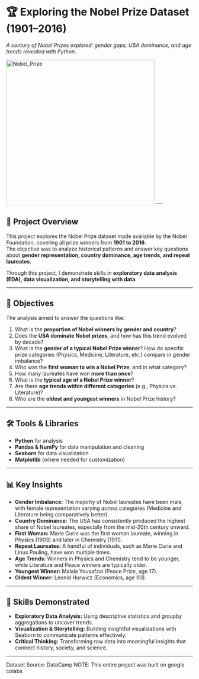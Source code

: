 # 🏆 Exploring the Nobel Prize Dataset (1901–2016)  
*A century of Nobel Prizes explored: gender gaps, USA dominance, and age trends revealed with Python.*  

<img width="400" height="392" alt="Nobel_Prize" src="https://github.com/user-attachments/assets/be9ec830-d08f-4427-8bee-f5887bc8c95f" />
---

## 📌 Project Overview  
This project explores the Nobel Prize dataset made available by the Nobel Foundation, covering all prize winners from **1901 to 2016**.  
The objective was to analyze historical patterns and answer key questions about **gender representation, country dominance, age trends, and repeat laureates**.  

Through this project, I demonstrate skills in **exploratory data analysis (EDA), data visualization, and storytelling with data**.  

---


## 🎯 Objectives  
The analysis aimed to answer the questions like:  
1. What is the **proportion of Nobel winners by gender and country**?  
2. Does the **USA dominate Nobel prizes**, and how has this trend evolved by decade?  
3. What is the **gender of a typical Nobel Prize winner**? How do specific prize categories (Physics, Medicine, Literature, etc.) compare in gender imbalance?  
4. Who was the **first woman to win a Nobel Prize**, and in what category?  
5. How many laureates have won **more than once**?  
6. What is the **typical age of a Nobel Prize winner**?  
7. Are there **age trends within different categories** (e.g., Physics vs. Literature)?  
8. Who are the **oldest and youngest winners** in Nobel Prize history?  

---

## 🛠️ Tools & Libraries  
- **Python** for analysis  
- **Pandas & NumPy** for data manipulation and cleaning  
- **Seaborn** for data visualization  
- **Matplotlib** (where needed for customization)  

---

## 📊 Key Insights  
- **Gender Imbalance:** The majority of Nobel laureates have been male, with female representation varying across categories (Medicine and Literature being comparatively better).  
- **Country Dominance:** The USA has consistently produced the highest share of Nobel laureates, especially from the mid-20th century onward.  
- **First Woman:** Marie Curie was the first woman laureate, winning in Physics (1903) and later in Chemistry (1911).  
- **Repeat Laureates:** A handful of individuals, such as Marie Curie and Linus Pauling, have won multiple times.  
- **Age Trends:** Winners in Physics and Chemistry tend to be younger, while Literature and Peace winners are typically older.  
- **Youngest Winner:** Malala Yousafzai (Peace Prize, age 17).  
- **Oldest Winner:** Leonid Hurwicz (Economics, age 90).  

---

## 🚀 Skills Demonstrated  
- **Exploratory Data Analysis:** Using descriptive statistics and groupby aggregations to uncover trends.  
- **Visualization & Storytelling:** Building insightful visualizations with Seaborn to communicate patterns effectively.  
- **Critical Thinking:** Transforming raw data into meaningful insights that connect history, society, and science.  

---

Dataset Source: DataCamp
NOTE: This entire project was built on google colabs

